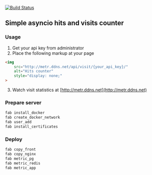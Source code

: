 [![Build Status](https://travis-ci.org/yegorLitvinov/metric.svg?branch=master)](https://travis-ci.org/yegorLitvinov/metric)

## Simple asyncio hits and visits counter

### Usage
1. Get your api key from administrator
2. Place the following markup at your page
```html
<img
    src="http://metr.ddns.net/api/visit/{your_api_key}/"
    alt="Hits counter"
    style="display: none;"
>
```
3. Watch visit statistics at [http://metr.ddns.net](http://metr.ddns.net)

### Prepare server
```bash
fab install_docker
fab create_docker_network
fab user_add
fab install_certificates
```

### Deploy
```bash
fab copy_front
fab copy_nginx
fab metric_pg
fab metric_redis
fab metric_app
```
